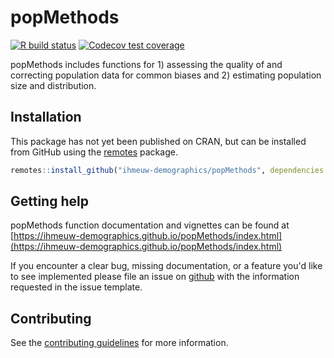 # popMethods

<!-- badges: start -->
[![R build status](https://github.com/ihmeuw-demographics/popMethods/workflows/R-CMD-check/badge.svg)](https://github.com/ihmeuw-demographics/popMethods/actions)
[![Codecov test coverage](https://codecov.io/gh/ihmeuw-demographics/popMethods/branch/master/graph/badge.svg)](https://codecov.io/gh/ihmeuw-demographics/popMethods?branch=master)
<!-- badges: end -->

popMethods includes functions for 1) assessing the quality
of and correcting population data for common biases and 2) estimating population
size and distribution.

## Installation

This package has not yet been published on CRAN, but can be installed from
GitHub using the [remotes](https://remotes.r-lib.org/) package.

```r
remotes::install_github("ihmeuw-demographics/popMethods", dependencies = TRUE)
```

## Getting help

popMethods function documentation and vignettes can be found at [https://ihmeuw-demographics.github.io/popMethods/index.html](https://ihmeuw-demographics.github.io/popMethods/index.html)

If you encounter a clear bug, missing documentation, or a feature you'd like to see implemented please file an issue on [github](https://github.com/ihmeuw-demographics/popMethods/issues) with the information requested in the issue template.

## Contributing

See the [contributing guidelines](https://github.com/ihmeuw-demographics/.github/blob/master/contributing.md) for more information.
